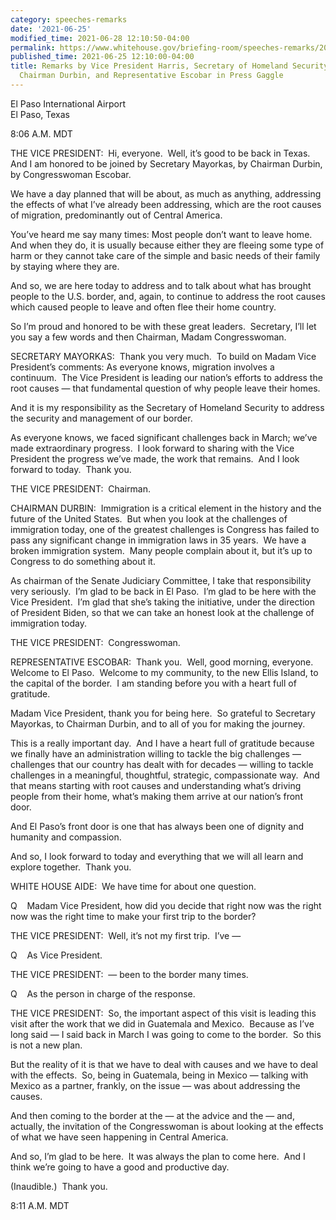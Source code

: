 ```yaml
---
category: speeches-remarks
date: '2021-06-25'
modified_time: 2021-06-28 12:10:50-04:00
permalink: https://www.whitehouse.gov/briefing-room/speeches-remarks/2021/06/25/remarks-by-vice-president-harris-secretary-of-homeland-security-mayorkas-chairman-durbin-and-representative-escobar-in-press-gaggle/
published_time: 2021-06-25 12:10:00-04:00
title: Remarks by Vice President Harris, Secretary of Homeland Security Mayorkas,
  Chairman Durbin, and Representative Escobar in Press Gaggle
---
```

 
El Paso International Airport  
El Paso, Texas

8:06 A.M. MDT  
  
THE VICE PRESIDENT:  Hi, everyone.  Well, it’s good to be back in
Texas.  And I am honored to be joined by Secretary Mayorkas, by Chairman
Durbin, by Congresswoman Escobar.   
  
We have a day planned that will be about, as much as anything,
addressing the effects of what I’ve already been addressing, which are
the root causes of migration, predominantly out of Central America.   
  
You’ve heard me say many times: Most people don’t want to leave home. 
And when they do, it is usually because either they are fleeing some
type of harm or they cannot take care of the simple and basic needs of
their family by staying where they are.    
  
And so, we are here today to address and to talk about what has brought
people to the U.S. border, and, again, to continue to address the root
causes which caused people to leave and often flee their home
country.    
  
So I’m proud and honored to be with these great leaders.  Secretary,
I’ll let you say a few words and then Chairman, Madam Congresswoman.  
  
SECRETARY MAYORKAS:  Thank you very much.  To build on Madam Vice
President’s comments: As everyone knows, migration involves a
continuum.  The Vice President is leading our nation’s efforts to
address the root causes — that fundamental question of why people leave
their homes.    
  
And it is my responsibility as the Secretary of Homeland Security to
address the security and management of our border.   
  
As everyone knows, we faced significant challenges back in March; we’ve
made extraordinary progress.  I look forward to sharing with the Vice
President the progress we’ve made, the work that remains.  And I look
forward to today.  Thank you.   
  
THE VICE PRESIDENT:  Chairman.   
  
CHAIRMAN DURBIN:  Immigration is a critical element in the history and
the future of the United States.  But when you look at the challenges of
immigration today, one of the greatest challenges is Congress has failed
to pass any significant change in immigration laws in 35 years.  We have
a broken immigration system.  Many people complain about it, but it’s up
to Congress to do something about it.   
  
As chairman of the Senate Judiciary Committee, I take that
responsibility very seriously.  I’m glad to be back in El Paso.  I’m
glad to be here with the Vice President.  I’m glad that she’s taking the
initiative, under the direction of President Biden, so that we can take
an honest look at the challenge of immigration today.   
  
THE VICE PRESIDENT:  Congresswoman.  
  
REPRESENTATIVE ESCOBAR:  Thank you.  Well, good morning, everyone. 
Welcome to El Paso.  Welcome to my community, to the new Ellis Island,
to the capital of the border.  I am standing before you with a heart
full of gratitude.    
  
Madam Vice President, thank you for being here.  So grateful to
Secretary Mayorkas, to Chairman Durbin, and to all of you for making the
journey.   
  
This is a really important day.  And I have a heart full of gratitude
because we finally have an administration willing to tackle the big
challenges — challenges that our country has dealt with for decades —
willing to tackle challenges in a meaningful, thoughtful, strategic,
compassionate way.  And that means starting with root causes and
understanding what’s driving people from their home, what’s making them
arrive at our nation’s front door.    
  
And El Paso’s front door is one that has always been one of dignity and
humanity and compassion.   
  
And so, I look forward to today and everything that we will all learn
and explore together.  Thank you.  
  
WHITE HOUSE AIDE:  We have time for about one question.  
  
Q    Madam Vice President, how did you decide that right now was the
right now was the right time to make your first trip to the border?  
  
THE VICE PRESIDENT:  Well, it’s not my first trip.  I’ve —  
  
Q    As Vice President.  
  
THE VICE PRESIDENT:  — been to the border many times.  
  
Q    As the person in charge of the response.  
  
THE VICE PRESIDENT:  So, the important aspect of this visit is leading
this visit after the work that we did in Guatemala and Mexico.  Because
as I’ve long said — I said back in March I was going to come to the
border.  So this is not a new plan.  
  
But the reality of it is that we have to deal with causes and we have to
deal with the effects.  So, being in Guatemala, being in Mexico —
talking with Mexico as a partner, frankly, on the issue — was about
addressing the causes.    
  
And then coming to the border at the — at the advice and the — and,
actually, the invitation of the Congresswoman is about looking at the
effects of what we have seen happening in Central America.    
  
And so, I’m glad to be here.  It was always the plan to come here.  And
I think we’re going to have a good and productive day.  
  
(Inaudible.)  Thank you.  
  
8:11 A.M. MDT
